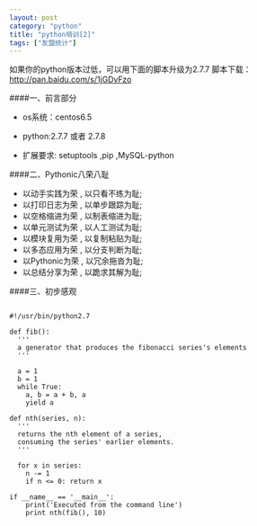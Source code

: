 ```yaml
---
layout: post
category: "python"
title: "python培训[2]"
tags: ["友盟统计"]
---
```

如果你的python版本过低，可以用下面的脚本升级为2.7.7
脚本下载：<http://pan.baidu.com/s/1jGDvFzo>  

####一、前言部分

- os系统：centos6.5

- python:2.7.7 或者 2.7.8

- 扩展要求:
        setuptools ,pip	 ,MySQL-python		
		
		  

####二、Pythonic八荣八耻

- 以动手实践为荣 , 以只看不练为耻;
- 以打印日志为荣 , 以单步跟踪为耻;
- 以空格缩进为荣 , 以制表缩进为耻;
- 以单元测试为荣 , 以人工测试为耻;
- 以模块复用为荣 , 以复制粘贴为耻;
- 以多态应用为荣 , 以分支判断为耻;
- 以Pythonic为荣 , 以冗余拖沓为耻;
- 以总结分享为荣 , 以跪求其解为耻;

####三、初步感观
```

#!/usr/bin/python2.7
 
def fib():
  '''
  a generator that produces the fibonacci series's elements
  '''
 
  a = 1
  b = 1
  while True:
    a, b = a + b, a
    yield a
 
def nth(series, n):
  '''
  returns the nth element of a series,
  consuming the series' earlier elements.
  '''
 
  for x in series:
    n -= 1
    if n <= 0: return x
 
if __name__ == '__main__':
	print('Executed from the command line')
	print nth(fib(), 10)
	
```


